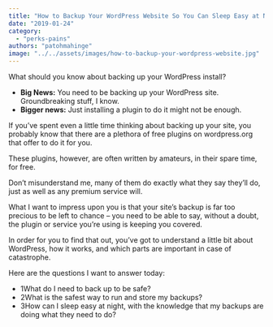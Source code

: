 ```yaml
---
title: "How to Backup Your WordPress Website So You Can Sleep Easy at Night"
date: "2019-01-24"
category: 
  - "perks-pains"
authors: "patohmahinge"
image: "../../assets/images/how-to-backup-your-wordpress-website.jpg"
---
```


What should you know about backing up your WordPress install?

- **Big News:** You need to be backing up your WordPress site. Groundbreaking stuff, I know.
- **Bigger news:** Just installing a plugin to do it might not be enough.

If you’ve spent even a little time thinking about backing up your site, you probably know that there are a plethora of free plugins on wordpress.org that offer to do it for you.

These plugins, however, are often written by amateurs, in their spare time, for free.

Don’t misunderstand me, many of them do exactly what they say they’ll do, just as well as any premium service will.

What I want to impress upon you is that your site’s backup is far too precious to be left to chance – you need to be able to say, without a doubt, the plugin or service you’re using is keeping you covered.

In order for you to find that out, you’ve got to understand a little bit about WordPress, how it works, and which parts are important in case of catastrophe.

Here are the questions I want to answer today:

- 1What do I need to back up to be safe?
- 2What is the safest way to run and store my backups?
- 3How can I sleep easy at night, with the knowledge that my backups are doing what they need to do?
